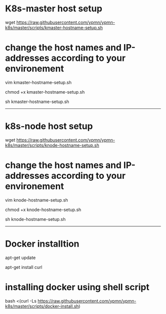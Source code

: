 #   K8s-master host setup

wget https://raw.githubusercontent.com/ypmn/ypmn-k8s/master/scripts/kmaster-hostname-setup.sh

#  change the host names and IP-addresses according to your environement

vim kmaster-hostname-setup.sh

chmod +x kmaster-hostname-setup.sh

sh kmaster-hostname-setup.sh

----------------------------------------------------------------------------------------------------

# k8s-node host setup

wget https://raw.githubusercontent.com/ypmn/ypmn-k8s/master/scripts/knode-hostname-setup.sh

#  change the host names and IP-addresses according to your environement

vim knode-hostname-setup.sh

chmod +x knode-hostname-setup.sh

sh knode-hostname-setup.sh

----------------------------------------------------------------------------------------------------

#  Docker installtion

apt-get update

apt-get install curl 

# installing docker using shell script

bash <(curl -Ls https://raw.githubusercontent.com/ypmn/ypmn-k8s/master/scripts/docker-install.sh)
